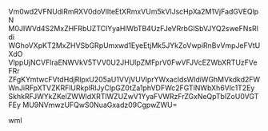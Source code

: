 Vm0wd2VFNUdiRmRXV0doVllteEtXRmxVUm5kVlJscHpXa2M1VjFadGVEQlpN
M0JIWVd4S2MxZHFRbUZTClYyaHlWbTB4UzFJeVRrbGlSbVJYQ2sweFNsRldi
WGhoVXpKT2MxZHVSbGRpUmxwd1EyeEtjMk5JYkZoVwpiRnBvVmpJeFVtUXdO
VlppUjNCVFlraENWVkV5TVV0U2JHUlpZMFprV0FwVFJVcEZWbXRTUzFVeFRr
ZFgKYmtwcFVtdHdjRlpxU205aU1VVjVUVlprYWxacldsWldiWGhMVkdkd2FW
WnJiRFpXTVZKRFlURkplRlJyClpGZ0tZa1phVDFWc2FGTlNWbXh6Vlc1T2Ey
SkhkRFJWYkZKelZWWldXRTlWZUZwV1YyaFVWRzFrZGxNeQpTblZoU0VGTFEy
MU9NVmwzUFQwS0NuaGxadz09CgpwZWU=

wml